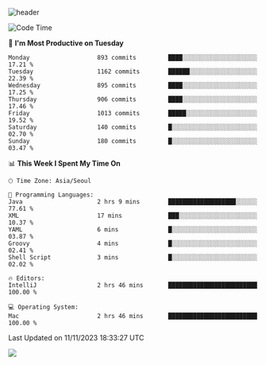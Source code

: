 ![header](https://capsule-render.vercel.app/api?type=Egg&color=timeAuto&height=300&section=header&text=PoPo&fontSize=90&animation=fadeIn)

  <!--START_SECTION:waka-->
![Code Time](http://img.shields.io/badge/Code%20Time-1%2C260%20hrs%2028%20mins-blue)

📅 **I'm Most Productive on Tuesday** 

```text
Monday                   893 commits         ████░░░░░░░░░░░░░░░░░░░░░   17.21 % 
Tuesday                  1162 commits        ██████░░░░░░░░░░░░░░░░░░░   22.39 % 
Wednesday                895 commits         ████░░░░░░░░░░░░░░░░░░░░░   17.25 % 
Thursday                 906 commits         ████░░░░░░░░░░░░░░░░░░░░░   17.46 % 
Friday                   1013 commits        █████░░░░░░░░░░░░░░░░░░░░   19.52 % 
Saturday                 140 commits         █░░░░░░░░░░░░░░░░░░░░░░░░   02.70 % 
Sunday                   180 commits         █░░░░░░░░░░░░░░░░░░░░░░░░   03.47 % 
```


📊 **This Week I Spent My Time On** 

```text
🕑︎ Time Zone: Asia/Seoul

💬 Programming Languages: 
Java                     2 hrs 9 mins        ███████████████████░░░░░░   77.61 % 
XML                      17 mins             ███░░░░░░░░░░░░░░░░░░░░░░   10.37 % 
YAML                     6 mins              █░░░░░░░░░░░░░░░░░░░░░░░░   03.87 % 
Groovy                   4 mins              █░░░░░░░░░░░░░░░░░░░░░░░░   02.41 % 
Shell Script             3 mins              █░░░░░░░░░░░░░░░░░░░░░░░░   02.02 % 

🔥 Editors: 
IntelliJ                 2 hrs 46 mins       █████████████████████████   100.00 % 

💻 Operating System: 
Mac                      2 hrs 46 mins       █████████████████████████   100.00 % 
```


 Last Updated on 11/11/2023 18:33:27 UTC
<!--END_SECTION:waka-->



<img src="https://capsule-render.vercel.app/api?type=Egg&color=timeAuto&height=300&section=footer&text=PoPo&fontSize=90&animation=fadeIn&reversal=true" />
